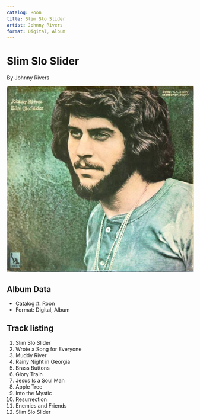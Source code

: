 ```yaml
---
catalog: Roon
title: Slim Slo Slider
artist: Johnny Rivers
format: Digital, Album
---
```


# Slim Slo Slider

By Johnny Rivers

![](../../assets/albumcovers/Johnny_Rivers-Slim_Slo_Slider.png)

## Album Data

- Catalog #: Roon
- Format: Digital, Album


## Track listing


1. Slim Slo Slider
2. Wrote a Song for Everyone
3. Muddy River
4. Rainy Night in Georgia
5. Brass Buttons
6. Glory Train
7. Jesus Is a Soul Man
8. Apple Tree
9. Into the Mystic
10. Resurrection
11. Enemies and Friends
12. Slim Slo Slider

